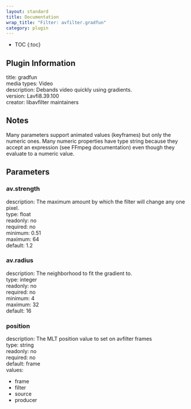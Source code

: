 ```yaml
---
layout: standard
title: Documentation
wrap_title: "Filter: avfilter.gradfun"
category: plugin
---
```

* TOC
{:toc}

## Plugin Information

title: gradfun  
media types:
Video  
description: Debands video quickly using gradients.  
version: Lavfi8.39.100  
creator: libavfilter maintainers  

## Notes

Many parameters support animated values (keyframes) but only the numeric ones. Many numeric properties have type string because they accept an expression (see FFmpeg documentation) even though they evaluate to a numeric value.

## Parameters

### av.strength

  
description:
The maximum amount by which the filter will change any one pixel.  
type: float  
readonly: no  
required: no  
minimum: 0.51  
maximum: 64  
default: 1.2  

### av.radius

  
description:
The neighborhood to fit the gradient to.  
type: integer  
readonly: no  
required: no  
minimum: 4  
maximum: 32  
default: 16  

### position

  
description:
The MLT position value to set on avfilter frames  
type: string  
readonly: no  
required: no  
default: frame  
values:  

* frame
* filter
* source
* producer

